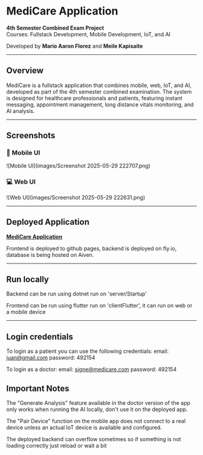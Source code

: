 # MediCare Application

**4th Semester Combined Exam Project**  
Courses: Fullstack Development, Mobile Development, IoT, and AI

Developed by **Mario Aaron Florez** and **Meile Kapisaite**

---

##  Overview

MediCare is a fullstack application that combines mobile, web, IoT, and AI, developed as part of the 4th semester combined examination. The system is designed for healthcare professionals and patients, featuring instant messaging, appointment management, long distance vitals monitoring, and AI analysis.

---

## Screenshots

### 📱 Mobile UI
![Mobile UI](images/Screenshot 2025-05-29 222707.png)

### 💻 Web UI
![Web UI](images/Screenshot 2025-05-29 222631.png)

---

## Deployed Application
  
 **[MediCare Application](https://meile5.github.io/MediCareApplication/)**

 Frontend is deployed to github pages, backend is deployed on fly.io, database is being hosted on Aiven.

---

## Run locally
Backend can be run using dotnet run on 'server/Startup'

Frontend can be run using flutter run on 'clientFlutter', it can run on web or a mobile device

---

## Login credentials
To login as a patient you can use the following credentials:
email: juan@gmail.com
password: 492154

To login as a doctor:
email: signe@medicare.com
password: 492154

## Important Notes
 The "Generate Analysis" feature available in the doctor version of the app only works when running the AI locally, don't use it on the deployed app.

 The "Pair Device" function on the mobile app does not connect to a real device unless an actual IoT device is available and configured.

 The deployed backend can overflow sometimes so if something is not loading correctly just reload or wait a bit
